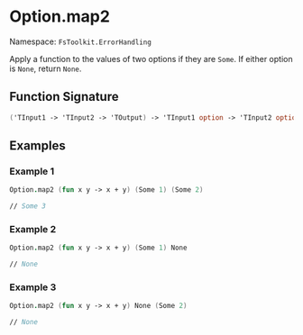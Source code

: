 # Option.map2

Namespace: `FsToolkit.ErrorHandling`

Apply a function to the values of two options if they are `Some`. If either option is `None`, return `None`.

## Function Signature

```fsharp
('TInput1 -> 'TInput2 -> 'TOutput) -> 'TInput1 option -> 'TInput2 option -> 'TOutput option
```

## Examples

### Example 1

```fsharp
Option.map2 (fun x y -> x + y) (Some 1) (Some 2)

// Some 3
```

### Example 2

```fsharp
Option.map2 (fun x y -> x + y) (Some 1) None

// None
```

### Example 3

```fsharp
Option.map2 (fun x y -> x + y) None (Some 2)

// None
```
